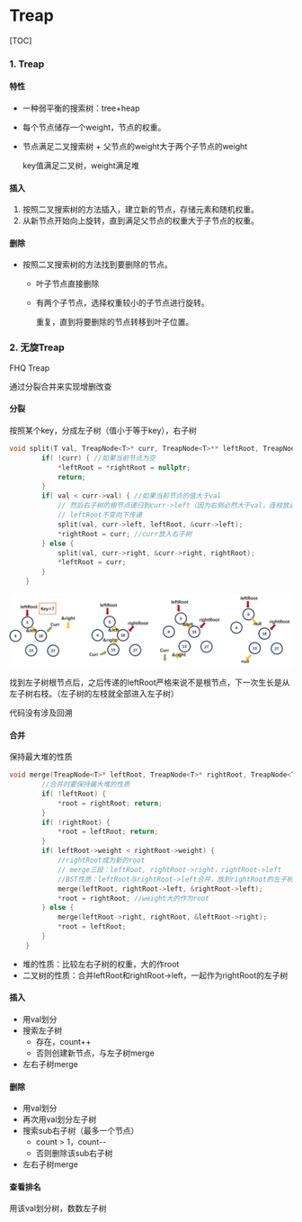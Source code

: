 # Treap

[TOC]

### 1. Treap

#### 特性

* ⼀种弱平衡的搜索树：tree+heap

* 每个节点储存⼀个weight，节点的权重。

* 节点满⾜⼆叉搜索树 + ⽗节点的weight⼤于两个⼦节点的weight

  key值满足二叉树，weight满足堆

#### 插入

1. 按照⼆叉搜索树的⽅法插入，建⽴新的节点，存储元素和随机权重。
2. 从新节点开始向上旋转，直到满⾜⽗节点的权重⼤于⼦节点的权重。

#### 删除

* 按照⼆叉搜索树的⽅法找到要删除的节点。

  * 叶⼦节点直接删除

  * 有两个⼦节点，选择权重较⼩的⼦节点进⾏旋转。

    重复，直到将要删除的节点转移到叶⼦位置。 

### 2. 无旋Treap

FHQ Treap

通过分裂合并来实现增删改查

#### 分裂

按照某个key，分成左子树（值小于等于key），右子树

```cpp
void split(T val, TreapNode<T>* curr, TreapNode<T>** leftRoot, TreapNode<T>** rightRoot) {
        if( !curr) { //如果当前节点为空
            *leftRoot = *rightRoot = nullptr;
            return;
        }
        if( val < curr->val) { //如果当前节点的值大于val
            // 然后右子树的根节点递归到curr->left（因为右侧必然大于val，连枝放进rightRoot）
            // leftRoot不变向下传递
            split(val, curr->left, leftRoot, &curr->left);
            *rightRoot = curr; //curr放入右子树
        } else {
            split(val, curr->right, &curr->right, rightRoot);
            *leftRoot = curr;
        }
    }
```

<img src="./1.png">

找到左子树根节点后，之后传递的leftRoot严格来说不是根节点，下一次生长是从左子树右枝。（左子树的左枝就全部进入左子树）

代码没有涉及回溯

#### 合并

保持最大堆的性质

```cpp
void merge(TreapNode<T>* leftRoot, TreapNode<T>* rightRoot, TreapNode<T>** root) {
        //合并时要保持最大堆的性质
        if( !leftRoot) {
            *root = rightRoot; return;
        }
        if( !rightRoot) {
            *root = leftRoot; return;
        }
        if( leftRoot->weight < rightRoot->weight) {
            //rightRoot成为新的root
            // merge三段：leftRoot, rightRoot->right，rightRoot->left
            //BST性质：leftRoot与rightRoot->left合并，放到rightRoot的左子树
            merge(leftRoot, rightRoot->left, &rightRoot->left);
            *root = rightRoot; //weight大的作为root
        } else {
            merge(leftRoot->right, rightRoot, &leftRoot->right);
            *root = leftRoot;
        }
    }
```

* 堆的性质：比较左右子树的权重，大的作root
* 二叉树的性质：合并leftRoot和rightRoot->left，一起作为rightRoot的左子树



#### 插入

* 用val划分
* 搜索左子树
  * 存在，count++
  * 否则创建新节点，与左子树merge
* 左右子树merge

#### 删除

* 用val划分
* 再次用val划分左子树
* 搜索sub右子树（最多一个节点）
  - count > 1，count--
  - 否则删除该sub右子树
* 左右子树merge

#### 查看排名

用该val划分树，数数左子树



